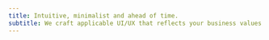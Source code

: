 ```yaml
---
title: Intuitive, minimalist and ahead of time.
subtitle: We craft applicable UI/UX that reflects your business values. Functional, simple and human-centered products.
---
```

